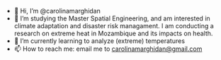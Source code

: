 - 👋 Hi, I’m @carolinamarghidan
- 👀 I’m studying the Master Spatial Engineering, and am interested in climate adaptation and disaster risk managament. I am conducting a research on extreme heat in Mozambique and its impacts on health. 
- 🌱 I’m currently learning to analyze (extreme) temperatures
- 📫 How to reach me: email me to carolinamarghidan@gmail.com 

<!---
carolinamarghidan/carolinamarghidan is a ✨ special ✨ repository because its `README.md` (this file) appears on your GitHub profile.
You can click the Preview link to take a look at your changes.
--->
